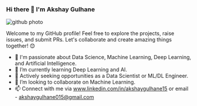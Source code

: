 ### Hi there 👋 I'm Akshay Gulhane
![github photo](https://github.com/Akshay-Gulhane15/Akshay-Gulhane15/assets/168900655/04b41b9e-c13e-420b-bae0-2d47f4c8439c)

Welcome to my GitHub profile! Feel free to explore the projects, raise issues, and submit PRs. Let's collaborate and create amazing things together! 😊

- 🔭 I'm passionate about Data Science, Machine Learning, Deep Learning, and Artificial Intelligence.
- 🌱 I’m currently learning Deep Learning and AI.
- 💼 Actively seeking opportunities as a Data Scientist or ML/DL Engineer.
- 👯 I’m looking to collaborate on Machine Learning.
- 📫 Connect with me via www.linkedin.com/in/akshaygulhane15 or email - akshaygulhane015@gmail.com


